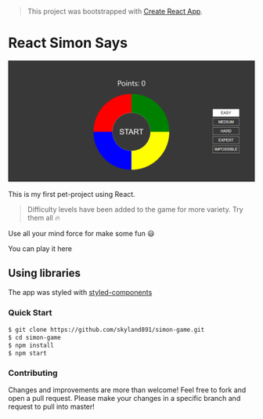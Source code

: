 > This project was bootstrapped with [Create React App](https://github.com/facebookincubator/create-react-app).

# React Simon Says

![React Simon Says](./screenshot.png)

This is my first pet-project using React. 
>Difficulty levels have been added to the game for more variety. 
Try them all :fire:

Use all your mind force for make some fun :smiley:

You can play it here

## Using libraries

The app was styled with [styled-components](https://styled-components.com/)

### Quick Start

```
$ git clone https://github.com/skyland891/simon-game.git
$ cd simon-game
$ npm install
$ npm start
```
### Contributing

Changes and improvements are more than welcome! Feel free to fork and open a pull request. Please make your changes in a specific branch and request to pull into master! 